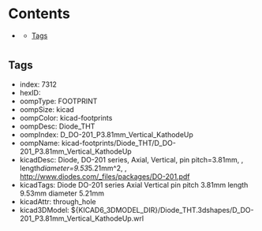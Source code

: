 



Contents
========

* [](#)
	* [Tags](#tags)

# 

## Tags

- index: 7312
- hexID: 
- oompType: FOOTPRINT
- oompSize: kicad
- oompColor: kicad-footprints
- oompDesc: Diode_THT
- oompIndex: D_DO-201_P3.81mm_Vertical_KathodeUp
- oompName: kicad-footprints/Diode_THT/D_DO-201_P3.81mm_Vertical_KathodeUp
- kicadDesc: Diode, DO-201 series, Axial, Vertical, pin pitch=3.81mm, , length*diameter=9.53*5.21mm^2, , http://www.diodes.com/_files/packages/DO-201.pdf
- kicadTags: Diode DO-201 series Axial Vertical pin pitch 3.81mm  length 9.53mm diameter 5.21mm
- kicadAttr: through_hole
- kicad3DModel: ${KICAD6_3DMODEL_DIR}/Diode_THT.3dshapes/D_DO-201_P3.81mm_Vertical_KathodeUp.wrl
